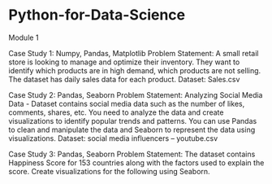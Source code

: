 # Python-for-Data-Science
Module 1

Case Study 1: Numpy, Pandas, Matplotlib
Problem Statement:
A small retail store is looking to manage and optimize their inventory. They want to identify which products are in high demand, which products are not selling. The dataset has daily sales data for each product.
Dataset: Sales.csv

Case Study 2: Pandas, Seaborn
Problem Statement:
Analyzing Social Media Data - Dataset contains social media data such as the number of likes, comments, shares, etc. You need to analyze the data and create visualizations to identify popular trends and patterns. You can use Pandas to clean and manipulate the data and Seaborn to represent the data using visualizations.
Dataset: social media influencers – youtube.csv

Case Study 3: Pandas, Seaborn
Problem Statement:
The dataset contains Happiness Score for 153 countries along with the factors used to explain the score. Create visualizations for the following using Seaborn.
